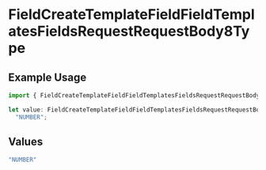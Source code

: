 # FieldCreateTemplateFieldFieldTemplatesFieldsRequestRequestBody8Type

## Example Usage

```typescript
import { FieldCreateTemplateFieldFieldTemplatesFieldsRequestRequestBody8Type } from "@documenso/sdk-typescript/models/operations";

let value: FieldCreateTemplateFieldFieldTemplatesFieldsRequestRequestBody8Type =
  "NUMBER";
```

## Values

```typescript
"NUMBER"
```